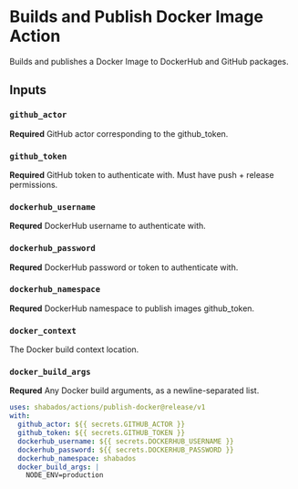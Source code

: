 # Builds and Publish Docker Image Action

Builds and publishes a Docker Image to DockerHub and GitHub packages.

## Inputs

### `github_actor`

**Required** GitHub actor corresponding to the github_token.

### `github_token`

**Required** GitHub token to authenticate with. Must have push + release permissions.

### `dockerhub_username`

**Requred** DockerHub username to authenticate with.

### `dockerhub_password`

**Requred** DockerHub password or token to authenticate with.

### `dockerhub_namespace`

**Requred** DockerHub namespace to publish images github_token.

### `docker_context`

The Docker build context location.

### `docker_build_args`

**Requred** Any Docker build arguments, as a newline-separated list.


```yaml
uses: shabados/actions/publish-docker@release/v1
with:
  github_actor: ${{ secrets.GITHUB_ACTOR }}
  github_token: ${{ secrets.GITHUB_TOKEN }}
  dockerhub_username: ${{ secrets.DOCKERHUB_USERNAME }}
  dockerhub_password: ${{ secrets.DOCKERHUB_PASSWORD }}
  dockerhub_namespace: shabados
  docker_build_args: |
    NODE_ENV=production
```
